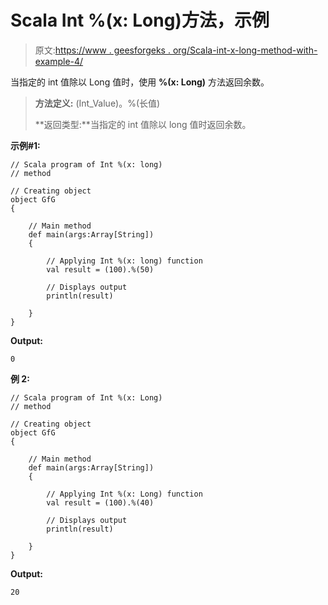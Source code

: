 # Scala Int %(x: Long)方法，示例

> 原文:[https://www . geesforgeks . org/Scala-int-x-long-method-with-example-4/](https://www.geeksforgeeks.org/scala-int-x-long-method-with-example-4/)

当指定的 int 值除以 Long 值时，使用 **%(x: Long)** 方法返回余数。

> **方法定义:** (Int_Value)。%(长值)
> 
> **返回类型:**当指定的 int 值除以 long 值时返回余数。

**示例#1:**

```
// Scala program of Int %(x: long)
// method

// Creating object
object GfG
{ 

    // Main method
    def main(args:Array[String])
    {

        // Applying Int %(x: long) function
        val result = (100).%(50)

        // Displays output
        println(result)

    }
} 
```

**Output:**

```
0

```

**例 2:**

```
// Scala program of Int %(x: Long)
// method

// Creating object
object GfG
{ 

    // Main method
    def main(args:Array[String])
    {

        // Applying Int %(x: Long) function
        val result = (100).%(40)

        // Displays output
        println(result)

    }
} 
```

**Output:**

```
20

```